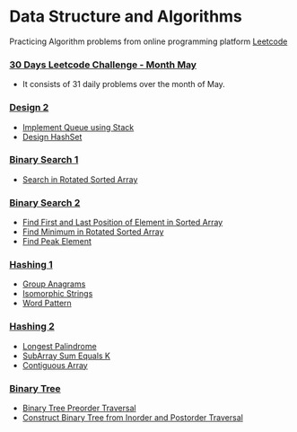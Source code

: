 # Data Structure and Algorithms

Practicing Algorithm problems from online programming platform [Leetcode](https://leetcode.com/)

### [30 Days Leetcode Challenge - Month May](https://github.com/gnaneswar0907/Algorithms/tree/master/30DayMayLeetCode)

- It consists of 31 daily problems over the month of May.

### [Design 2](https://github.com/gnaneswar0907/Algorithms/tree/master/Design-2)

- [Implement Queue using Stack](https://github.com/gnaneswar0907/Algorithms/blob/master/Design-2/QueueUsingStack.java)
- [Design HashSet](https://github.com/gnaneswar0907/Algorithms/blob/master/Design-2/MyHashSet.java)

### [Binary Search 1](https://github.com/gnaneswar0907/Algorithms/tree/master/BinarySearch-1)

- [Search in Rotated Sorted Array](https://github.com/gnaneswar0907/Algorithms/blob/master/BinarySearch-1/RotatedSortedSearch.java)

### [Binary Search 2](https://github.com/gnaneswar0907/Algorithms/tree/master/BinarySearch-2)

- [Find First and Last Position of Element in Sorted Array](https://github.com/gnaneswar0907/Algorithms/blob/master/BinarySearch-2/SearchRange.java)
- [Find Minimum in Rotated Sorted Array](https://github.com/gnaneswar0907/Algorithms/blob/master/BinarySearch-2/MinInSortedArray.java)
- [Find Peak Element](https://github.com/gnaneswar0907/Algorithms/blob/master/BinarySearch-2/PeakElement.java)

### [Hashing 1](https://github.com/gnaneswar0907/Algorithms/blob/master/Hashing-1)

- [Group Anagrams](https://github.com/gnaneswar0907/Algorithms/blob/master/Hashing-1/GroupAnagrams.java)
- [Isomorphic Strings](https://github.com/gnaneswar0907/Algorithms/blob/master/Hashing-1/IsomorphicStrings.java)
- [Word Pattern](https://github.com/gnaneswar0907/Algorithms/blob/master/Hashing-1/WordPattern.java)

### [Hashing 2](https://github.com/gnaneswar0907/Algorithms/blob/master/Hashing-2)

- [Longest Palindrome](https://github.com/gnaneswar0907/Algorithms/blob/master/Hashing-2/LongestPalindrome.java)
- [SubArray Sum Equals K](https://github.com/gnaneswar0907/Algorithms/blob/master/Hashing-2/SubArraySum.java)
- [Contiguous Array](https://github.com/gnaneswar0907/Algorithms/blob/master/Hashing-2/ContiguousArray.java)

### [Binary Tree](https://github.com/gnaneswar0907/Algorithms/blob/master/BinaryTree)

- [Binary Tree Preorder Traversal](https://github.com/gnaneswar0907/Algorithms/blob/master/BinaryTree/PreOrder.java)
- [Construct Binary Tree from Inorder and Postorder Traversal](https://github.com/gnaneswar0907/Algorithms/blob/master/BinaryTree/BuildTreeFromInAndPost.java)
